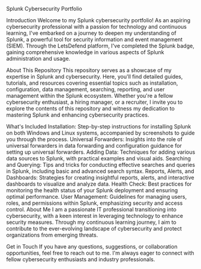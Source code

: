 Splunk Cybersecurity Portfolio

Introduction
Welcome to my Splunk cybersecurity portfolio! As an aspiring cybersecurity professional with a passion for technology and continuous learning, I've embarked on a journey to deepen my understanding of Splunk, a powerful tool for security information and event management (SIEM). Through the LetsDefend platform, I've completed the Splunk badge, gaining comprehensive knowledge in various aspects of Splunk administration and usage.

About This Repository
This repository serves as a showcase of my expertise in Splunk and cybersecurity. Here, you'll find detailed guides, tutorials, and resources covering essential topics such as installation, configuration, data management, searching, reporting, and user management within the Splunk ecosystem. Whether you're a fellow cybersecurity enthusiast, a hiring manager, or a recruiter, I invite you to explore the contents of this repository and witness my dedication to mastering Splunk and enhancing cybersecurity practices.

What's Included
Installation: Step-by-step instructions for installing Splunk on both Windows and Linux systems, accompanied by screenshots to guide you through the process.
Universal Forwarders: Insights into the role of universal forwarders in data forwarding and configuration guidance for setting up universal forwarders.
Adding Data: Techniques for adding various data sources to Splunk, with practical examples and visual aids.
Searching and Querying: Tips and tricks for conducting effective searches and queries in Splunk, including basic and advanced search syntax.
Reports, Alerts, and Dashboards: Strategies for creating insightful reports, alerts, and interactive dashboards to visualize and analyze data.
Health Check: Best practices for monitoring the health status of your Splunk deployment and ensuring optimal performance.
User Management: Guidelines for managing users, roles, and permissions within Splunk, emphasizing security and access control.
About Me
I am a passionate IT professional transitioning into cybersecurity, with a keen interest in leveraging technology to enhance security measures. Through my continuous learning journey, I aim to contribute to the ever-evolving landscape of cybersecurity and protect organizations from emerging threats.

Get in Touch
If you have any questions, suggestions, or collaboration opportunities, feel free to reach out to me. I'm always eager to connect with fellow cybersecurity enthusiasts and industry professionals.

